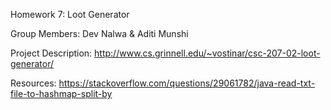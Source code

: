 Homework 7: Loot Generator

Group Members: Dev Nalwa & Aditi Munshi

Project Description: 
  http://www.cs.grinnell.edu/~vostinar/csc-207-02-loot-generator/

Resources: 
  https://stackoverflow.com/questions/29061782/java-read-txt-file-to-hashmap-split-by
